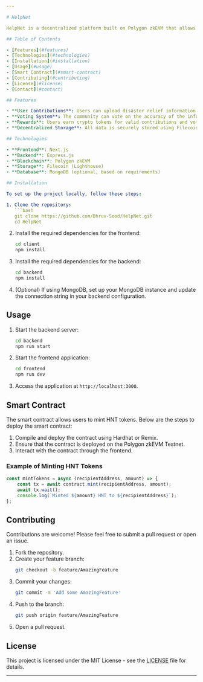```yaml
---

# HelpNet

HelpNet is a decentralized platform built on Polygon zkEVM that allows users to share and verify disaster relief information. Users can earn crypto rewards by contributing valuable information and participating in the verification process.

## Table of Contents

- [Features](#features)
- [Technologies](#technologies)
- [Installation](#installation)
- [Usage](#usage)
- [Smart Contract](#smart-contract)
- [Contributing](#contributing)
- [License](#license)
- [Contact](#contact)

## Features

- **User Contributions**: Users can upload disaster relief information.
- **Voting System**: The community can vote on the accuracy of the information.
- **Rewards**: Users earn crypto tokens for valid contributions and voting.
- **Decentralized Storage**: All data is securely stored using Filecoin.

## Technologies

- **Frontend**: Next.js
- **Backend**: Express.js
- **Blockchain**: Polygon zkEVM
- **Storage**: Filecoin (Lighthouse)
- **Database**: MongoDB (optional, based on requirements)

## Installation

To set up the project locally, follow these steps:

1. Clone the repository:
   ```bash
   git clone https://github.com/Dhruv-Sood/HelpNet.git
   cd HelpNet
   ```

2. Install the required dependencies for the frontend:
   ```bash
   cd client
   npm install
   ```

3. Install the required dependencies for the backend:
   ```bash
   cd backend
   npm install
   ```

4. (Optional) If using MongoDB, set up your MongoDB instance and update the connection string in your backend configuration.

## Usage

1. Start the backend server:
   ```bash
   cd backend
   npm run start
   ```

2. Start the frontend application:
   ```bash
   cd frontend
   npm run dev
   ```

3. Access the application at `http://localhost:3000`.

## Smart Contract

The smart contract allows users to mint HNT tokens. Below are the steps to deploy the smart contract:

1. Compile and deploy the contract using Hardhat or Remix.
2. Ensure that the contract is deployed on the Polygon zkEVM Testnet.
3. Interact with the contract through the frontend.

### Example of Minting HNT Tokens

```javascript
const mintTokens = async (recipientAddress, amount) => {
    const tx = await contract.mint(recipientAddress, amount);
    await tx.wait();
    console.log(`Minted ${amount} HNT to ${recipientAddress}`);
};
```

## Contributing

Contributions are welcome! Please feel free to submit a pull request or open an issue.

1. Fork the repository.
2. Create your feature branch:
   ```bash
   git checkout -b feature/AmazingFeature
   ```
3. Commit your changes:
   ```bash
   git commit -m 'Add some AmazingFeature'
   ```
4. Push to the branch:
   ```bash
   git push origin feature/AmazingFeature
   ```
5. Open a pull request.

## License

This project is licensed under the MIT License - see the [LICENSE](LICENSE) file for details.


---
```


